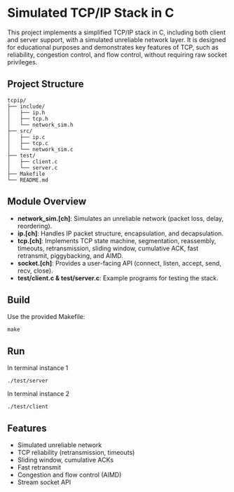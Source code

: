 # Simulated TCP/IP Stack in C

This project implements a simplified TCP/IP stack in C, including both client and server support, with a simulated unreliable network layer. It is designed for educational purposes and demonstrates key features of TCP, such as reliability, congestion control, and flow control, without requiring raw socket privileges.

## Project Structure

```
tcpip/
├── include/
│   ├── ip.h
│   ├── tcp.h
│   └── network_sim.h
├── src/
│   ├── ip.c
│   ├── tcp.c
│   └── network_sim.c
├── test/
│   ├── client.c
│   └── server.c
├── Makefile
└── README.md
```

## Module Overview

- **network_sim.[ch]**: Simulates an unreliable network (packet loss, delay, reordering).
- **ip.[ch]**: Handles IP packet structure, encapsulation, and decapsulation.
- **tcp.[ch]**: Implements TCP state machine, segmentation, reassembly, timeouts, retransmission, sliding window, cumulative ACK, fast retransmit, piggybacking, and AIMD.
- **socket.[ch]**: Provides a user-facing API (connect, listen, accept, send, recv, close).
- **test/client.c & test/server.c**: Example programs for testing the stack.

## Build

Use the provided Makefile:

```
make
```

## Run
In terminal instance 1
```
./test/server
```
In terminal instance 2
```
./test/client
```

## Features
- Simulated unreliable network
- TCP reliability (retransmission, timeouts)
- Sliding window, cumulative ACKs
- Fast retransmit
- Congestion and flow control (AIMD)
- Stream socket API 
